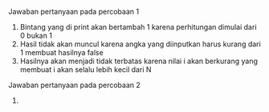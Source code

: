Jawaban pertanyaan pada percobaan 1

1. Bintang yang di print akan bertambah 1 karena perhitungan dimulai dari 0 bukan 1
2. Hasil tidak akan muncul karena angka yang diinputkan harus kurang dari 1 membuat hasilnya false
3. Hasilnya akan menjadi tidak terbatas karena nilai i akan berkurang yang membuat i akan selalu lebih kecil dari N

Jawaban pertanyaan pada percobaan 2

1.

